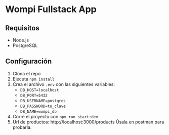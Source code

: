 # Wompi Fullstack App

## Requisitos
- Node.js
- PostgreSQL

## Configuración

1. Clona el repo
2. Ejecuta `npm install`
3. Crea el archivo `.env` con las siguientes variables:
   - `DB_HOST=localhost`
   - `DB_PORT=5432`
   - `DB_USERNAME=postgres`
   - `DB_PASSWORD=tu_clave`
   - `DB_NAME=wompi_db`
4. Corre el proyecto con `npm run start:dev`
5. Url de productos: http://localhost:3000/products
Úsala en postman para probarla.

